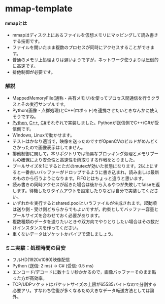 # mmap-template

#### mmapとは
* mmapはディスク上にあるファイルを仮想メモリにマッピングして読み書きする技術です。  
* ファイルを開いたまま複数のプロセスが同時にアクセスすることができます。  
* 普通のメモリ上処理よりは遅いようですが，ネットワーク使うよりは圧倒的に高速です。  
* 排他制御が必要です。  

### 解説
* MappedMemoryFile(通称・共有メモリ)を使ってプロセス間通信を行うクラスとその実行サンプルです。  
* Python(画像・点群処理)とC++(ロボット)を連携させたいときなんかに使えそうですね。  
* [Python](/py), [C++](/cpp), [C#](/cs)それぞれで実装しました。Pythonが送信側でC++/C#が受信側です。  
* Windows, Linuxで動かせます。  
* テストはかなり適当で，映像を送ったのですがOpenCVのビルドがめんどくさかったので画像表示はしてません。  
* 排他制御に関して，本リポジトリでは簡易なブロッキング処理とメモリプールの確保により安全性と高速性を両取りする作戦をとりました。  
* プールサイズを1にするとただのmutexが効いた状態になります。2以上にすると一番古いバッファーがドロップするように書き込まれ，読み出しは最新のものから行うようになります。FIFOとはちょっと違うと思います。  
* 読み書きの同時アクセスが起きた場合は後から入るやつが失敗してfalseを返します。待機したりタイムアウトを設定したりなどは自分で実装してください。
* いずれかを実行するとshared.poolというファイルが生成されます。起動順は送り側・受け側どちらからでもよいですが，約束としてバッファー容量とプールサイズを合わせておく必要があります。  
* 複数種類のデータを送りたいときや双方向でやりとりしたい場合はその数だけインスタンスを作ってください。  
* 重くないデータはソケットかパイプで流しましょう。  

### ミニ実験：処理時間の目安
* フルHD(1920x1080)映像配信  
* Python (送信: 2 ms) -> C# (受信: 0.5 ms)  
* エンコード/デコードに数十ミリ秒かかるので，画像バッファーそのまま貼った方が高効率。  
* TCP/UDPソケットはパケットサイズの上限が65535バイトなので分割する必要アリ。すなわち往復が多くなるため大きなデータ転送方法としては論外。  